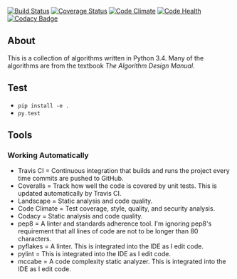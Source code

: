 [![Build Status](https://travis-ci.org/xanderdunn/aalgopy.svg?branch=master)](https://travis-ci.org/xanderdunn/aalgopy)
[![Coverage Status](https://coveralls.io/repos/alexdunn/aalgopy/badge.svg)](https://coveralls.io/r/alexdunn/aalgopy)
[![Code Climate](https://codeclimate.com/github/alexdunn/aalgopy/badges/gpa.svg)](https://codeclimate.com/github/alexdunn/aalgopy)
[![Code Health](https://landscape.io/github/xanderdunn/aalgopy/master/landscape.svg?style=flat)](https://landscape.io/github/xanderdunn/aalgopy/master)
[![Codacy Badge](https://www.codacy.com/project/badge/c8b2d51aa0934addb24e6a55ea55f95f)](https://www.codacy.com/app/worthless-trash-junk/aalgopy)

## About
This is a collection of algorithms written in Python 3.4.  Many of the algorithms are from the textbook *The Algorithm Design Manual*.

## Test
- `pip install -e .`
- `py.test`

## Tools

### Working Automatically
- Travis CI = Continuous integration that builds and runs the project every time commits are pushed to GitHub.
- Coveralls = Track how well the code is covered by unit tests. This is updated automatically by Travis CI.
- Landscape = Static analysis and code quality.
- Code Climate = Test coverage, style, quality, and security analysis.
- Codacy = Static analysis and code quality.
- pep8 = A linter and standards adherence tool.  I'm ignoring pep8's requirement that all lines of code are not to be longer than 80 characters.
- pyflakes = A linter. This is integrated into the IDE as I edit code.
- pylint = This is integrated into the IDE as I edit code.
- mccabe = A code complexity static analyzer.  This is integrated into the IDE as I edit code.

